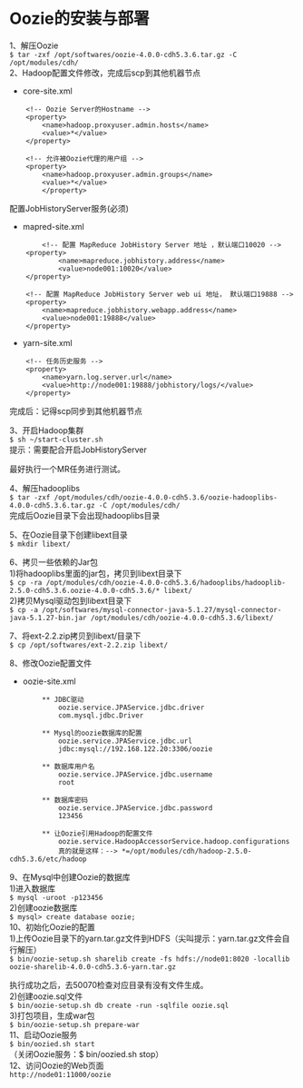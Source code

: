 Oozie的安装与部署  
================
1、解压Oozie  
``` $ tar -zxf /opt/softwares/oozie-4.0.0-cdh5.3.6.tar.gz -C /opt/modules/cdh/ ```  
2、Hadoop配置文件修改，完成后scp到其他机器节点  		
* core-site.xml  
```   
	<!-- Oozie Server的Hostname -->
	<property>
		<name>hadoop.proxyuser.admin.hosts</name>
		<value>*</value>
	</property>

	<!-- 允许被Oozie代理的用户组 -->
	<property>
		<name>hadoop.proxyuser.admin.groups</name>
		<value>*</value>
	 	</property>
```  
配置JobHistoryServer服务(必须)  
* mapred-site.xml  
```
    	<!-- 配置 MapReduce JobHistory Server 地址 ，默认端口10020 -->
	<property>
	        <name>mapreduce.jobhistory.address</name>
	        <value>node001:10020</value>
	</property>
	
	<!-- 配置 MapReduce JobHistory Server web ui 地址， 默认端口19888 -->
	<property>
		<name>mapreduce.jobhistory.webapp.address</name>
		<value>node001:19888</value>
	</property>
```  

* yarn-site.xml  
```
	<!-- 任务历史服务 -->
	<property> 
		<name>yarn.log.server.url</name> 
		<value>http://node001:19888/jobhistory/logs/</value> 
	</property> 
```  

完成后：记得scp同步到其他机器节点
			
3、开启Hadoop集群  
``` $ sh ~/start-cluster.sh ```  
提示：需要配合开启JobHistoryServer  

最好执行一个MR任务进行测试。  

4、解压hadooplibs  
``` $ tar -zxf /opt/modules/cdh/oozie-4.0.0-cdh5.3.6/oozie-hadooplibs-4.0.0-cdh5.3.6.tar.gz -C /opt/modules/cdh/ ```  
完成后Oozie目录下会出现hadooplibs目录  
			
5、在Oozie目录下创建libext目录  
``` $ mkdir libext/ ```  
			
6、拷贝一些依赖的Jar包  
1)将hadooplibs里面的jar包，拷贝到libext目录下  
``` $ cp -ra /opt/modules/cdh/oozie-4.0.0-cdh5.3.6/hadooplibs/hadooplib-2.5.0-cdh5.3.6.oozie-4.0.0-cdh5.3.6/* libext/ ```  
2)拷贝Mysql驱动包到libext目录下  
``` $ cp -a /opt/softwares/mysql-connector-java-5.1.27/mysql-connector-java-5.1.27-bin.jar /opt/modules/cdh/oozie-4.0.0-cdh5.3.6/libext/ ```

 7、将ext-2.2.zip拷贝到libext/目录下  
``` $ cp /opt/softwares/ext-2.2.zip libext/  ```
			
8、修改Oozie配置文件  
* oozie-site.xml  
```
		** JDBC驱动
			oozie.service.JPAService.jdbc.driver
			com.mysql.jdbc.Driver

		** Mysql的oozie数据库的配置
			oozie.service.JPAService.jdbc.url
			jdbc:mysql://192.168.122.20:3306/oozie

		** 数据库用户名
			oozie.service.JPAService.jdbc.username
			root

		** 数据库密码
			oozie.service.JPAService.jdbc.password
			123456

		** 让Oozie引用Hadoop的配置文件
			oozie.service.HadoopAccessorService.hadoop.configurations
			真的就是这样：--> *=/opt/modules/cdh/hadoop-2.5.0-cdh5.3.6/etc/hadoop
```  
9、在Mysql中创建Oozie的数据库  
1)进入数据库  
``` $ mysql -uroot -p123456 ```  
2)创建oozie数据库  
``` $ mysql> create database oozie;  ```  
10、初始化Oozie的配置  
1)上传Oozie目录下的yarn.tar.gz文件到HDFS（尖叫提示：yarn.tar.gz文件会自行解压）  
``` $ bin/oozie-setup.sh sharelib create -fs hdfs://node01:8020 -locallib oozie-sharelib-4.0.0-cdh5.3.6-yarn.tar.gz ``` 
					
执行成功之后，去50070检查对应目录有没有文件生成。  
2)创建oozie.sql文件  
``` $ bin/oozie-setup.sh db create -run -sqlfile oozie.sql ```  
3)打包项目，生成war包  
``` $ bin/oozie-setup.sh prepare-war ```  
11、启动Oozie服务  
``` $ bin/oozied.sh start ```  
（关闭Oozie服务：$ bin/oozied.sh stop）  
12、访问Oozie的Web页面  
``` http://node01:11000/oozie ```
